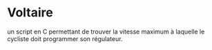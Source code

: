# Voltaire
un script en C permettant de trouver la vitesse maximum à laquelle le cycliste doit programmer son régulateur.
